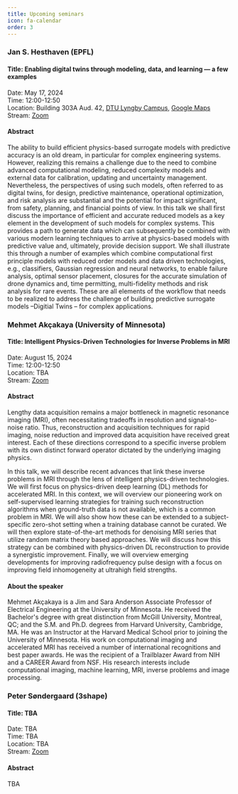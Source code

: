 ```yaml
---
title: Upcoming seminars
icon: fa-calendar
order: 3
---
```



### Jan S. Hesthaven (EPFL)

#### Title: Enabling digital twins through modeling, data, and learning — a few examples


Date: May 17, 2024    
Time: 12:00-12:50    
Location: Building 303A Aud. 42, [DTU Lyngby Campus](https://www.dtu.dk/english/about/campuses/dtu-lyngby-campus), [Google Maps](https://goo.gl/maps/3y2yCAkG5wcdJFcc6)      
Stream: [Zoom](https://dtumods.github.io/zoom)   

#### Abstract

The ability to build efficient physics-based surrogate models with predictive accuracy is an old dream, in particular for complex engineering systems. However, realizing this remains a challenge due to the need to combine advanced computational modeling, reduced complexity models and external data for calibration, updating and uncertainty management. Nevertheless, the perspectives of using such models, often referred to as digital twins, for design, predictive maintenance, operational optimization, and risk analysis are substantial and the potential for impact significant, from safety, planning, and financial points of view. 
In this talk we shall first discuss the importance of efficient and accurate reduced models as a key element in the development of such models for complex systems. This provides a path to generate data which can subsequently be combined with various modern learning techniques to arrive at physics-based models with predictive value and, ultimately, provide decision support.
We shall illustrate this through a number of examples which combine computational first principle models with reduced order models and data driven technologies, e.g., classifiers, Gaussian regression and neural networks, to enable failure analysis, optimal sensor placement, closures for the accurate simulation of drone dynamics and, time permitting, multi-fidelity methods and risk analysis for rare events. 
These are all elements of the workflow that needs to be realized to address the challenge of building predictive surrogate models –Digitial Twins – for complex applications.



### Mehmet Akçakaya (University of Minnesota)

#### Title: Intelligent Physics-Driven Technologies for Inverse Problems in MRI

Date: August 15, 2024    
Time: 12:00-12:50    
Location: TBA    
Stream: [Zoom](https://dtumods.github.io/zoom)   

#### Abstract

 Lengthy data acquisition remains a major bottleneck in magnetic resonance imaging (MRI), often necessitating tradeoffs in resolution and signal-to-noise ratio. Thus, reconstruction and acquisition techniques for rapid imaging, noise reduction and improved data acquisition have received great interest. Each of these directions correspond to a specific inverse problem with its own distinct forward operator dictated by the underlying imaging physics.

In this talk, we will describe recent advances that link these inverse problems in MRI through the lens of intelligent physics-driven technologies. We will first focus on physics-driven deep learning (DL) methods for accelerated MRI. In this context, we will overview our pioneering work on self-supervised learning strategies for training such reconstruction algorithms when ground-truth data is not available, which is a common problem in MRI. We will also show how these can be extended to a subject-specific zero-shot setting when a training database cannot be curated. We will then explore state-of-the-art methods for denoising MRI series that utilize random matrix theory based approaches. We will discuss how this strategy can be combined with physics-driven DL reconstruction to provide a synergistic improvement. Finally, we will overview emerging developments for improving radiofrequency pulse design with a focus on improving field inhomogeneity at ultrahigh field strengths.

#### About the speaker

Mehmet Akçakaya is a Jim and Sara Anderson Associate Professor of Electrical Engineering at the University of Minnesota. He received the Bachelor's degree with great distinction from McGill University, Montreal, QC; and the S.M. and Ph.D. degrees from Harvard University, Cambridge, MA. He was an Instructor at the Harvard Medical School prior to joining the University of Minnesota. His work on computational imaging and accelerated MRI has received a number of international recognitions and best paper awards. He was the recipient of a Trailblazer Award from NIH and a CAREER Award from NSF. His research interests include computational imaging, machine learning, MRI, inverse problems and image processing.


### Peter Søndergaard (3shape)

#### Title: TBA

Date: TBA    
Time: TBA    
Location: TBA    
Stream: [Zoom](https://dtumods.github.io/zoom)   

#### Abstract 

TBA

